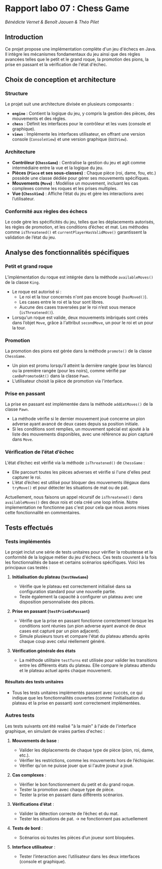 # Rapport labo 07 : Chess Game

*Bénédicte Vernet & Benoît Jaouen & Théo Pilet*

## Introduction

Ce projet propose une implémentation complète d'un jeu d'échecs en Java. Il intègre les mécanismes fondamentaux du jeu ainsi que des règles avancées telles que le petit et le grand roque, la promotion des pions, la prise en passant et la vérification de l'état d'échec. 

## Choix de conception et architecture

### **Structure**
Le projet suit une architecture divisée en plusieurs composants :
- **`engine`** : Contient la logique du jeu, y compris la gestion des pièces, des mouvements et des règles.
- **`chess`** : Définit les interfaces pour le contrôleur et les vues (console et graphique).
- **`views`** : Implémente les interfaces utilisateur, en offrant une version console (`ConsoleView`) et une version graphique (`GUIView`).

### **Architecture**
- **Contrôleur (`ChessGame`)** : Centralise la gestion du jeu et agit comme intermédiaire entre la vue et la logique du jeu.
- **Pièces (`Piece` et ses sous-classes)** : Chaque pièce (roi, dame, fou, etc.) possède une classe dédiée pour gérer ses mouvements spécifiques.
- **Mouvements (`Move`)** : Modélise un mouvement, incluant les cas complexes comme les roques et les prises multiples.
- **Vue (`ChessView`)** : Affiche l’état du jeu et gère les interactions avec l’utilisateur.

### **Conformité aux règles des échecs**
Le code gère les spécificités du jeu, telles que les déplacements autorisés, les règles de promotion, et les conditions d’échec et mat. Les méthodes comme `isThreatened()` et `currentPlayerHasValidMove()` garantissent la validation de l’état du jeu.

## Analyse des fonctionnalités spécifiques

### **Petit et grand roque**
L’implémentation du roque est intégrée dans la méthode `availableMoves()` de la classe `King`. 
- Le roque est autorisé si :
  - Le roi et la tour concernés n'ont pas encore bougé (`hasMoved()`).
  - Les cases entre le roi et la tour sont libres.
  - Aucune des cases traversées par le roi n’est sous menace (`isThreatened()`).
- Lorsqu'un roque est valide, deux mouvements imbriqués sont créés dans l’objet `Move`, grâce à l'attribut `secondMove`, un pour le roi et un pour la tour.

### **Promotion**
La promotion des pions est gérée dans la méthode `promote()` de la classe `ChessGame`.
- Un pion est promu lorsqu’il atteint la dernière rangée (pour les blancs) ou la première rangée (pour les noirs), comme vérifié par `canBePromotedAt()` dans la classe `Pawn`.
- L’utilisateur choisit la pièce de promotion via l'interface.

### **Prise en passant**
La prise en passant est implémentée dans la méthode `addEatMoves()` de la classe `Pawn`.
- La méthode vérifie si le dernier mouvement joué concerne un pion adverse ayant avancé de deux cases depuis sa position initiale.
- Si les conditions sont remplies, un mouvement spécial est ajouté à la liste des mouvements disponibles, avec une référence au pion capturé dans `Move`.

### **Vérification de l’état d’échec**
L’état d’échec est vérifié via la méthode `isThreatened()` de `ChessGame` :
- Elle parcourt toutes les pièces adverses et vérifie si l'une d'elles peut capturer le roi.
- L’état d’échec est utilisé pour bloquer des mouvements illégaux dans `tryMove()` et pour détecter les situations de mat ou de pat.

Actuellement, nous faisons un appel récursif de `isThreatened()` dans `availableMoves()` des deux rois et cela créé une loop infinie. Notre implementation ne fonctionne pas c'est pour cela que nous avons mises cette fonctionnalité en commentaires.

## Tests effectués

### Tests implémentés

Le projet inclut une série de tests unitaires pour vérifier la robustesse et la conformité de la logique métier du jeu d'échecs. Ces tests couvrent à la fois les fonctionnalités de base et certains scénarios spécifiques. Voici les principaux cas testés :

1. **Initialisation du plateau (`testNewGame`)**  
   - Vérifie que le plateau est correctement initialisé dans sa configuration standard pour une nouvelle partie.
   - Teste également la capacité à configurer un plateau avec une disposition personnalisée des pièces.

2. **Prise en passant (`testPriseEnPassant`)**  
   - Vérifie que la prise en passant fonctionne correctement lorsque les conditions sont réunies (un pion adverse ayant avancé de deux cases est capturé par un pion adjacent).
   - Simule plusieurs tours et compare l'état du plateau attendu après chaque coup avec celui réellement généré.

3. **Vérification générale des états**  
   - La méthode utilitaire `testTurns` est utilisée pour valider les transitions entre les différents états du plateau. Elle compare le plateau attendu et le plateau actuel après chaque mouvement.

#### Résultats des tests unitaires
- Tous les tests unitaires implémentés passent avec succès, ce qui indique que les fonctionnalités couvertes (comme l'initialisation du plateau et la prise en passant) sont correctement implémentées.

### Autres tests
Les tests suivants ont été realisé "à la main" à l'aide de l'interface graphique, en simulant de vraies parties d'echec :

1. **Mouvements de base** :
   - Valider les déplacements de chaque type de pièce (pion, roi, dame, etc.).
   - Vérifier les restrictions, comme les mouvements hors de l’échiquier.
   - Vérifier qu'on ne puisse jouer que si l'autre joueur a joué.

2. **Cas complexes** :
   - Vérifier le bon fonctionnement du petit et du grand roque.
   - Tester la promotion avec chaque type de pièce.
   - Tester la prise en passant dans différents scénarios.

3. **Vérifications d’état** :
   - Valider la détection correcte de l’échec et du mat.
   - Tester les situations de pat.
   -> ne fonctionnent pas actuellement

4. **Tests de bord** :
   - Scénarios où toutes les pièces d’un joueur sont bloquées.

5. **Interface utilisateur** :
   - Tester l’interaction avec l’utilisateur dans les deux interfaces (console et graphique).
